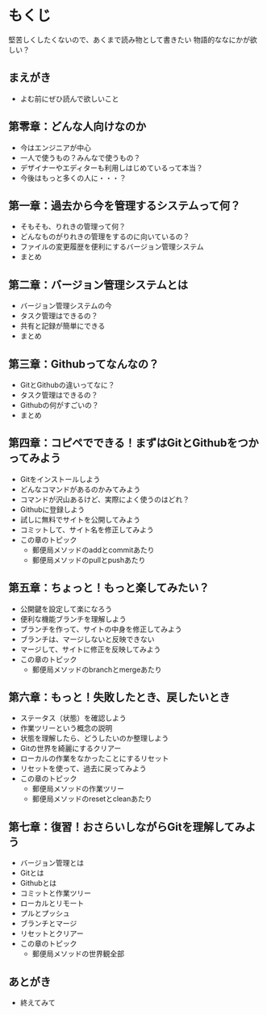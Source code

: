 # もくじ
堅苦しくしたくないので、あくまで読み物として書きたい
物語的ななにかが欲しい？

## まえがき
- よむ前にぜひ読んで欲しいこと

## 第零章：どんな人向けなのか
- 今はエンジニアが中心
- 一人で使うもの？みんなで使うもの？
- デザイナーやエディターも利用しはじめているって本当？
- 今後はもっと多くの人に・・・？

## 第一章：過去から今を管理するシステムって何？
- そもそも、りれきの管理って何？
- どんなものがりれきの管理をするのに向いているの？
- ファイルの変更履歴を便利にするバージョン管理システム
- まとめ

## 第二章：バージョン管理システムとは
- バージョン管理システムの今
- タスク管理はできるの？
- 共有と記録が簡単にできる
- まとめ

## 第三章：Githubってなんなの？
- GitとGithubの違いってなに？
- タスク管理はできるの？
- Githubの何がすごいの？
- まとめ

## 第四章：コピペでできる！まずはGitとGithubをつかってみよう
- Gitをインストールしよう
- どんなコマンドがあるのかみてみよう
- コマンドが沢山あるけど、実際によく使うのはどれ？
- Githubに登録しよう
- 試しに無料でサイトを公開してみよう
- コミットして、サイト名を修正してみよう
- この章のトピック
  - 郵便局メソッドのaddとcommitあたり
  - 郵便局メソッドのpullとpushあたり

## 第五章：ちょっと！もっと楽してみたい？
- 公開鍵を設定して楽になろう
- 便利な機能ブランチを理解しよう
- ブランチを作って、サイトの中身を修正してみよう
- ブランチは、マージしないと反映できない
- マージして、サイトに修正を反映してみよう
- この章のトピック
  - 郵便局メソッドのbranchとmergeあたり

## 第六章：もっと！失敗したとき、戻したいとき
- ステータス（状態）を確認しよう
- 作業ツリーという概念の説明
- 状態を理解したら、どうしたいのか整理しよう
- Gitの世界を綺麗にするクリアー
- ローカルの作業をなかったことにするリセット
- リセットを使って、過去に戻ってみよう
- この章のトピック
  - 郵便局メソッドの作業ツリー
  - 郵便局メソッドのresetとcleanあたり

## 第七章：復習！おさらいしながらGitを理解してみよう
- バージョン管理とは
- Gitとは
- Githubとは
- コミットと作業ツリー
- ローカルとリモート
- プルとプッシュ
- ブランチとマージ
- リセットとクリアー
- この章のトピック
  - 郵便局メソッドの世界観全部

## あとがき
- 終えてみて
